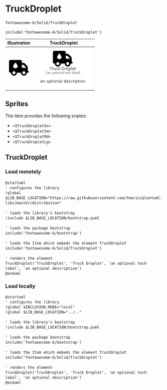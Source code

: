 # TruckDroplet


```text
fontawesome-6/Solid/TruckDroplet
```

```text
include('fontawesome-6/Solid/TruckDroplet')
```



| Illustration | TruckDroplet |
| :---: | :---: |
| ![illustration for Illustration](../../fontawesome-6/Solid/TruckDroplet.png) | ![illustration for TruckDroplet](../../fontawesome-6/Solid/TruckDroplet.Local.png) |



## Sprites
The item provides the following sriptes:

- `<$TruckDropletXs>`
- `<$TruckDropletSm>`
- `<$TruckDropletMd>`
- `<$TruckDropletLg>`





## TruckDroplet

### Load remotely
```plantuml
@startuml
' configures the library
!global $LIB_BASE_LOCATION="https://raw.githubusercontent.com/tmorin/plantuml-libs/master/distribution"

' loads the library's bootstrap
!include $LIB_BASE_LOCATION/bootstrap.puml

' loads the package bootstrap
include('fontawesome-6/bootstrap')

' loads the Item which embeds the element TruckDroplet
include('fontawesome-6/Solid/TruckDroplet')

' renders the element
TruckDroplet('TruckDroplet', 'Truck Droplet', 'an optional tech label', 'an optional description')
@enduml
```

### Load locally
```plantuml
@startuml
' configures the library
!global $INCLUSION_MODE="local"
!global $LIB_BASE_LOCATION="../.."

' loads the library's bootstrap
!include $LIB_BASE_LOCATION/bootstrap.puml

' loads the package bootstrap
include('fontawesome-6/bootstrap')

' loads the Item which embeds the element TruckDroplet
include('fontawesome-6/Solid/TruckDroplet')

' renders the element
TruckDroplet('TruckDroplet', 'Truck Droplet', 'an optional tech label', 'an optional description')
@enduml
```

